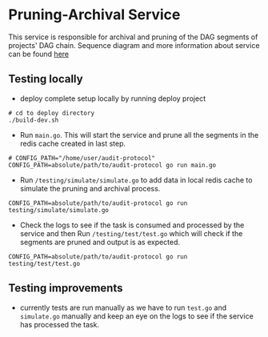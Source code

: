 # Pruning-Archival Service

This service is responsible for archival and pruning of the DAG segments of projects' DAG chain.
Sequence diagram and more information about service can be found [here](../../docs/Introduction.md)

## Testing locally

- deploy complete setup locally by running deploy project

```shell
# cd to deploy directory
./build-dev.sh
```

- Run `main.go`. This will start the service and prune all the segments in the redis cache created in last step.

```shell
# CONFIG_PATH="/home/user/audit-protocol"
CONFIG_PATH=absolute/path/to/audit-protocol go run main.go
```

- Run `/testing/simulate/simulate.go` to add data in local redis cache to simulate the pruning and archival process.

```shell
CONFIG_PATH=absolute/path/to/audit-protocol go run testing/simulate/simulate.go
```

- Check the logs to see if the task is consumed and processed by the service and then Run `/testing/test/test.go` which will check if the segments are pruned and output is as expected.
```shell
CONFIG_PATH=absolute/path/to/audit-protocol go run testing/test/test.go
```

## Testing improvements

- currently tests are run manually as we have to run `test.go` and `simulate.go` manually and keep an eye on the logs to see if the service has processed the task.

